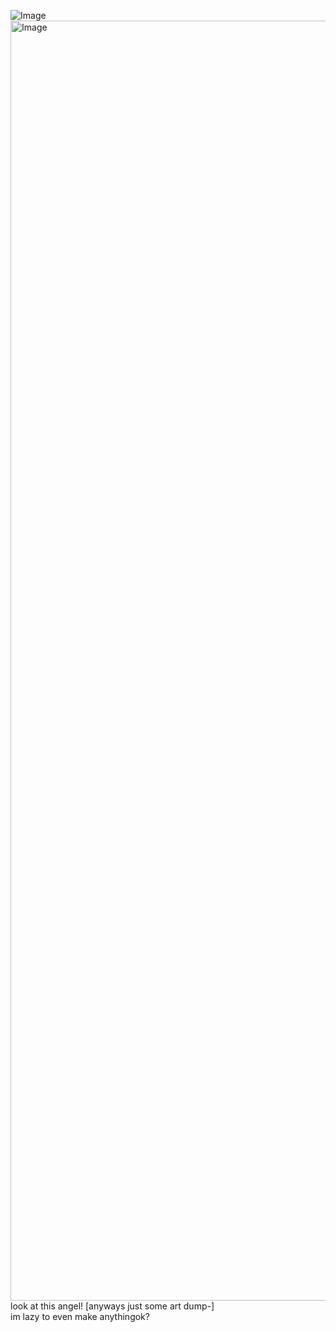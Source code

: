   ![Image](https://github.com/user-attachments/assets/8724b72e-3a21-4a26-a9bc-1c599613e9a6)                                
<img width="2048" height="2048" alt="Image" src="https://github.com/user-attachments/assets/7ab00d94-df4f-4c68-b990-fa63646d6d17" />    look at this angel! [anyways just some art dump-]                                                                                                                                                                          
im lazy to even make anythingok?
